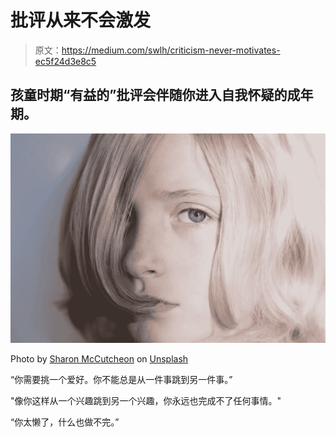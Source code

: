 # 批评从来不会激发

> 原文：<https://medium.com/swlh/criticism-never-motivates-ec5f24d3e8c5>

## 孩童时期“有益的”批评会伴随你进入自我怀疑的成年期。

![](img/c613f615c2625f7aa8633fc709d325b6.png)

Photo by [Sharon McCutcheon](https://unsplash.com/photos/YIjgPO1nLmY?utm_source=unsplash&utm_medium=referral&utm_content=creditCopyText) on [Unsplash](https://unsplash.com/search/photos/sad-kid?utm_source=unsplash&utm_medium=referral&utm_content=creditCopyText)

“你需要挑一个爱好。你不能总是从一件事跳到另一件事。”

"像你这样从一个兴趣跳到另一个兴趣，你永远也完成不了任何事情。"

“你太懒了，什么也做不完。”